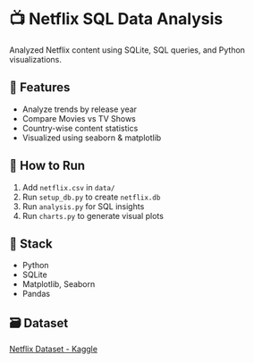 # 📺 Netflix SQL Data Analysis

Analyzed Netflix content using SQLite, SQL queries, and Python visualizations.

## 📂 Features
- Analyze trends by release year
- Compare Movies vs TV Shows
- Country-wise content statistics
- Visualized using seaborn & matplotlib

## 🚀 How to Run
1. Add `netflix.csv` in `data/`
2. Run `setup_db.py` to create `netflix.db`
3. Run `analysis.py` for SQL insights
4. Run `charts.py` to generate visual plots

## 🧱 Stack
- Python
- SQLite
- Matplotlib, Seaborn
- Pandas

## 🗃️ Dataset
[Netflix Dataset - Kaggle](https://www.kaggle.com/datasets/shivamb/netflix-shows)
